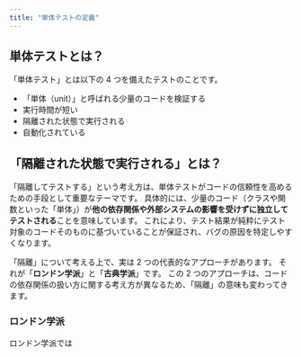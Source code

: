 ```yaml
---
title: "単体テストの定義"
---
```


## 単体テストとは？

「単体テスト」とは以下の 4 つを備えたテストのことです。

- 「単体（unit）」と呼ばれる少量のコードを検証する
- 実行時間が短い
- 隔離された状態で実行される
- 自動化されている

## 「隔離された状態で実行される」とは？

「隔離してテストする」という考え方は、単体テストがコードの信頼性を高めるための手段として重要なテーマです。
具体的には、少量のコード（クラスや関数といった「単体」）が**他の依存関係や外部システムの影響を受けずに独立してテストされる**ことを意味しています。
これにより、テスト結果が純粋にテスト対象のコードそのものに基づいていることが保証され、バグの原因を特定しやすくなります。

「隔離」について考える上で、実は 2 つの代表的なアプローチがあります。
それが「**ロンドン学派**」と「**古典学派**」です。
この 2 つのアプローチは、コードの依存関係の扱い方に関する考え方が異なるため、「隔離」の意味も変わってきます。

### ロンドン学派

ロンドン学派では
